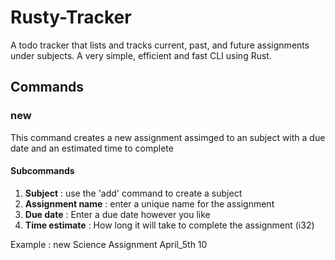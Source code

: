 # Rusty-Tracker
A todo tracker that lists and tracks current, past, and future assignments under subjects. A very simple, efficient and fast CLI using Rust.

## Commands

### new
This command creates a new assignment assimged to an subject with a due date and an estimated time to complete
#### Subcommands
1. **Subject** : use the 'add' command to create a subject
2. **Assignment name** : enter a unique name for the assignment
3. **Due date** : Enter a due date however you like 
4. **Time estimate** : How long it will take to complete the assignment (i32)

Example : new Science Assignment April_5th 10


